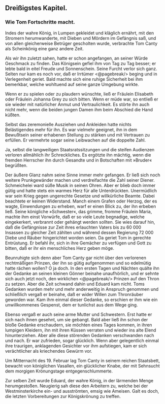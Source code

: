 
<h2>Dreißigstes Kapitel.</h2>

<h3>Wie Tom Fortschritte macht.</h3>

Indes der wahre König, in Lumpen gekleidet und kläglich ernährt,
mit den Stromern herumwanderte, mit Dieben und Mördern
im Gefängnis saß, und von allen gleicherweise Betrüger gescholten
wurde, verbrachte Tom Canty als Scheinkönig eine ganz andere Zeit.

Als wir ihn zuletzt sahen, hatte er schon angefangen, an seiner
Würde Geschmack zu finden. Das Königsein gefiel ihm von Tag zu
Tag besser; er lebte bald in eitel Freude und Sonnenschein. Seine
Furcht verlor sich ganz. Selten nur kam es noch vor, daß er Irrtümer
<@pagebreak/>
beging und in Verlegenheit geriet. Bald machte sich eine
ruhige Sicherheit bei ihm bemerkbar, welche wohltuend auf seine
ganze Umgebung wirkte.

Wenn er zu spielen oder zu plaudern wünschte, ließ er Fräulein
Elisabeth oder Fräulein Johanna Grey zu sich bitten. Wenn er müde
war, so entließ er sie wieder mit natürlicher Anmut und Vertraulichkeit.
Es störte ihn auch nicht mehr, wenn die beiden jungen Damen
ihm beim Abschied die Hand küßten.

Selbst das zeremonielle Ausziehen und Ankleiden hatte nichts Belästigendes
mehr für ihn. Es war vielmehr geeignet, ihn in dem Bewußtsein
seiner erhabenen Stellung zu stärken und mit Vertrauen
zu erfüllen. Er vermehrte sogar seine Leibwachen auf die doppelte
Zahl.

Ja, selbst die langweiligen Staatsratssitzungen und die steifen
Audienzen verloren allmählich ihr Schreckliches. Es ergötzte ihn
mächtig, wenn die fremden Herrscher ihn durch Gesandte und in Botschaften
mit »Bruder« begrüßten.

Der äußere Glanz nahm seine Sinne immer mehr gefangen.
Er ließ sich noch weitere Prunkgewänder machen und verdreifachte
die Zahl seiner Diener. Schmeichelei ward süße Musik in seinen
Ohren. Aber er blieb doch immer gütig und hatte stets ein warmes
Herz für alle Unterdrückten. Unermüdlich war sein Krieg gegen ungerechte
Gesetze und willkürliche Beamte. Dabei beachtete er keinen
Widerstand. Manch einem Grafen oder Herzog, der es wagte, Einwendungen
zu erheben, warf er einen Blick zu, der ihn erbeben ließ.
Seine königliche »Schwester«, das grimme, fromme Fräulein Maria,
machte ihm einst Vorwürfe, daß er so viele Leute begnadige, welche
eingekerkert, verbrannt oder gehängt werden sollten. Sie wies darauf
hin, daß die Gefängnisse zur Zeit ihres erlauchten Vaters bis zu
60&nbsp;000 Insassen zu gleicher Zeit zählten und während dessen Regierung
72&nbsp;000 Diebe und Räuber hingerichtet worden seien. Da
geriet Tom in gerechte Entrüstung. Er befahl ihr, sich in ihre Gemächer
zu verfügen und Gott zu bitten, daß er ihr ein menschliches
Herz geben möge.

Beunruhigte sich denn aber Tom Canty gar nicht über den verlorenen
rechtmäßigen Prinzen, der ihn so gütig aufgenommen und
so edelmütig hatte rächen wollen? O ja doch. In den ersten Tagen
und Nächten quälte ihn der Gedanke an seinen kleinen Gönner beinahe
unaufhörlich, und er sehnte sich auch jetzt noch, den wirklichen 
<@pagebreak/>
Prinzen auf den Thron zu setzen. Aber die Zeit schwand dahin und
Eduard kam nicht. Toms Gedanken wurden mehr und mehr anderweitig
in Anspruch genommen und schließlich vergaß er beinahe, daß
er wider Willen zum Thronräuber geworden war. Kam ihm einmal
dieser Gedanke, so erschien er ihm wie ein unwillkommenes Gespenst,
dem er tunlichst aus dem Wege ging.

Ebenso vergaß er auch seine arme Mutter und Schwestern. Erst
hatte er sich nach ihnen gesehnt, um sie gebangt. Bald aber ließ ihn
schon der bloße Gedanke erschaudern, sie möchten eines Tages
kommen, in ihren lumpigen Kleidern, ihn mit ihren Küssen verraten
und wieder ins alte Elend hinunterziehen. Aber alle diese störenden
Gedanken verschwanden nach und nach. Er war zufrieden, sogar
glücklich. Wenn aber gelegentlich einmal ihre traurigen, anklagenden
Gesichter vor ihm aufstiegen, kam er sich verächtlicher als kriechendes
Gewürm vor.

Um Mitternacht des 19. Februar lag Tom Canty in seinem
reichen Staatsbett, bewacht von königlichen Vasallen, ein glücklicher
Knabe, der mit Sehnsucht dem morgigen Krönungstage entgegenschlummerte.

Zur selben Zeit wurde Eduard, der wahre König, in der lärmenden
Menge herumgestoßen. Neugierig sah diese den Arbeitern zu, welche
bei der Westminsterkirche ein- und ausströmten, emsig wie Ameisen.
Galt es doch, die letzten Vorbereitungen zur Königskrönung zu
treffen.

